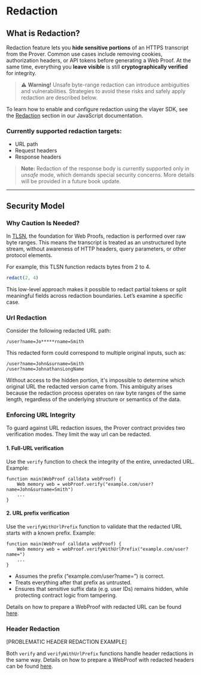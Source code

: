 # Redaction

## What is Redaction?

Redaction feature lets you **hide sensitive portions** of an HTTPS transcript from the Prover. Common use cases include removing cookies, authorization headers, or API tokens before generating a Web Proof. At the same time, everything you **leave visible** is still **cryptographically verified** for integrity.

> ⚠️ **Warning!** Unsafe byte-range redaction can introduce ambiguities and vulnerabilities. Strategies to avoid these risks and safely apply redaction are described below.

To learn how to enable and configure redaction using the vlayer SDK, see the [Redaction](../../javascript/web-proofs.md#redaction) section in our JavaScript documentation.

### Currently supported redaction targets:
* URL path
* Request headers
* Response headers

> **Note:** Redaction of the response body is currently supported only in *unsafe* mode, which demands special security concerns. More details will be provided in a future book update.

---

## Security Model

### Why Caution Is Needed?

In [TLSN](https://tlsnotary.org/), the foundation for Web Proofs, redaction is performed over raw byte ranges. This means the transcript is treated as an unstructured byte stream, without awareness of HTTP headers, query parameters, or other protocol elements.

For example, this TLSN function redacts bytes from 2 to 4.

```js
redact(2, 4)
```

This low-level approach makes it possible to redact partial tokens or split meaningful fields across redaction boundaries. Let’s examine a specific case.


### Url Redaction

Consider the following redacted URL path:

```
/user?name=Jo*****rname=Smith
```

This redacted form could correspond to multiple original inputs, such as:

```
/user?name=John&surname=Smith
/user?name=JohnathansLongName
```

Without access to the hidden portion, it's impossible to determine which original URL the redacted version came from. This ambiguity arises because the redaction process operates on raw byte ranges of the same length, regardless of the underlying structure or semantics of the data.

### Enforcing URL Integrity

To guard against URL redaction issues, the Prover contract provides two verification modes. They limit the way url can be redacted.

#### 1. Full-URL verification

Use the `verify` function to check the integrity of the entire, unredacted URL. Example:

```solidity
function main(WebProof calldata webProof) {
    Web memory web = webProof.verify("example.com/user?name=John&surname=Smith")
    ...
}
```

#### 2. URL prefix verification

Use the `verifyWithUrlPrefix` function to validate that the redacted URL starts with a known prefix. Example:

```solidity
function main(WebProof calldata webProof) {
    Web memory web = webProof.verifyWithUrlPrefix("example.com/user?name=")
    ...
}
```

* Assumes the prefix (“example.com/user?name=”) is correct.
* Treats everything after that prefix as untrusted.
* Ensures that sensitive suffix data (e.g. user IDs) remains hidden, while protecting contract logic from tampering.

Details on how to prepare a WebProof with redacted URL can be found [here](../javascript/web-proofs.md#url-redaction).

### Header Redaction

[PROBLEMATIC HEADER REDACTION EXAMPLE]

Both `verify` and `verifyWithUrlPrefix` functions handle header redactions in the same way. Details on how to prepare a WebProof with redacted headers can be found [here](../javascript/web-proofs.md#header-redaction).